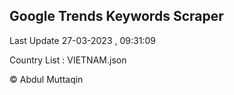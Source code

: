 

## Google Trends Keywords Scraper 
 
Last Update 27-03-2023 , 09:31:09

Country List :
VIETNAM.json



© Abdul Muttaqin 
